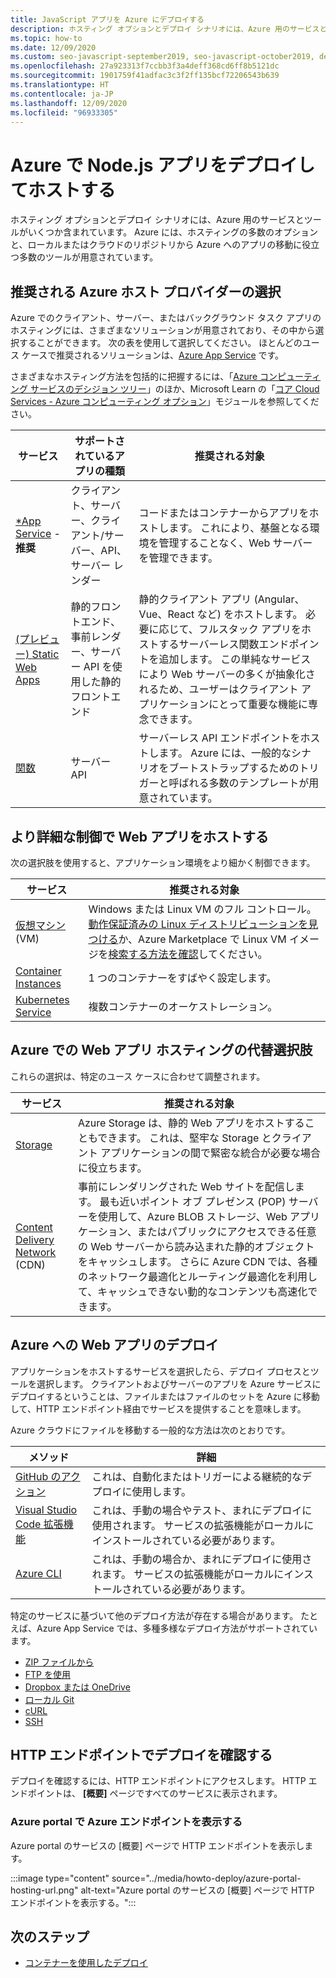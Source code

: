 ```yaml
---
title: JavaScript アプリを Azure にデプロイする
description: ホスティング オプションとデプロイ シナリオには、Azure 用のサービスとツールがいくつか含まれています。 アプリを発行し、Azure でサービスを提供します。
ms.topic: how-to
ms.date: 12/09/2020
ms.custom: seo-javascript-september2019, seo-javascript-october2019, devx-track-js, contperfq2
ms.openlocfilehash: 27a923313f7ccbb3f3a4deff368cd6ff8b5121dc
ms.sourcegitcommit: 1901759f41adfac3c3f2ff135bcf72206543b639
ms.translationtype: HT
ms.contentlocale: ja-JP
ms.lasthandoff: 12/09/2020
ms.locfileid: "96933305"
---
```

# <a name="deploy-and-host-your-nodejs-apps-on-azure"></a>Azure で Node.js アプリをデプロイしてホストする

ホスティング オプションとデプロイ シナリオには、Azure 用のサービスとツールがいくつか含まれています。 Azure には、ホスティングの多数のオプションと、ローカルまたはクラウドのリポジトリから Azure へのアプリの移動に役立つ多数のツールが用意されています。 

## <a name="choose-a-recommended-azure-host-provider"></a>推奨される Azure ホスト プロバイダーの選択

Azure でのクライアント、サーバー、またはバックグラウンド タスク アプリのホスティングには、さまざまなソリューションが用意されており、その中から選択することができます。 次の表を使用して選択してください。 ほとんどのユース ケースで推奨されるソリューションは、[Azure App Service](/azure/app-service/overview) です。 

さまざまなホスティング方法を包括的に把握するには、「[Azure コンピューティング サービスのデシジョン ツリー](/azure/architecture/guide/technology-choices/compute-decision-tree)」のほか、Microsoft Learn の「[コア Cloud Services - Azure コンピューティング オプション](/learn/modules/intro-to-azure-compute)」モジュールを参照してください。


 サービス |サポートされているアプリの種類| 推奨される対象 |
|--|--|--|
|[*App Service](/azure/app-service/overview) - **推奨**|クライアント、サーバー、クライアント/サーバー、API、サーバー レンダー|コードまたはコンテナーからアプリをホストします。 これにより、基盤となる環境を管理することなく、Web サーバーを管理できます。|
|[(プレビュー) Static Web Apps](/azure/static-web-apps/)|静的フロントエンド、事前レンダー、サーバー API を使用した静的フロントエンド|静的クライアント アプリ (Angular、Vue、React など) をホストします。 必要に応じて、フルスタック アプリをホストするサーバーレス関数エンドポイントを追加します。 この単純なサービスにより Web サーバーの多くが抽象化されるため、ユーザーはクライアント アプリケーションにとって重要な機能に専念できます。 |
|[関数](/azure/azure-functions/)|サーバー API|サーバーレス API エンドポイントをホストします。 Azure には、一般的なシナリオをブートストラップするためのトリガーと呼ばれる多数のテンプレートが用意されています。|

## <a name="host-web-apps-with-more-control"></a>より詳細な制御で Web アプリをホストする

次の選択肢を使用すると、アプリケーション環境をより細かく制御できます。 

| サービス | 推奨される対象 |
|--|--|
|[仮想マシン](/azure/virtual-machines) (VM)|Windows または Linux VM のフル コントロール。 [動作保証済みの Linux ディストリビューションを見つける](/azure/virtual-machines/linux/endorsed-distros?toc=/azure/virtual-machines/linux/toc.json)か、Azure Marketplace で Linux VM イメージを[検索する方法を確認](/azure/virtual-machines/linux/cli-ps-findimage)してください。|
|[Container Instances](/azure/container-instances/)|1 つのコンテナーをすばやく設定します。|
|[Kubernetes Service](/azure/aks/)|複数コンテナーのオーケストレーション。|

## <a name="alternative-choices-for-web-app-hosting-on-azure"></a>Azure での Web アプリ ホスティングの代替選択肢

これらの選択は、特定のユース ケースに合わせて調整されます。 

| サービス | 推奨される対象 |
|--|--|
|[Storage](/azure/storage/blobs/storage-blob-static-website-how-to?tabs=azure-portal)|Azure Storage は、静的 Web アプリをホストすることもできます。 これは、堅牢な Storage とクライアント アプリケーションの間で緊密な統合が必要な場合に役立ちます。|
|[Content Delivery Network](/azure/cdn/) (CDN)|事前にレンダリングされた Web サイトを配信します。 最も近いポイント オブ プレゼンス (POP) サーバーを使用して、Azure BLOB ストレージ、Web アプリケーション、またはパブリックにアクセスできる任意の Web サーバーから読み込まれた静的オブジェクトをキャッシュします。 さらに Azure CDN では、各種のネットワーク最適化とルーティング最適化を利用して、キャッシュできない動的なコンテンツも高速化できます。|

## <a name="deploy-your-web-app-to-azure"></a>Azure への Web アプリのデプロイ

アプリケーションをホストするサービスを選択したら、デプロイ プロセスとツールを選択します。 クライアントおよびサーバーのアプリを Azure サービスにデプロイするということは、ファイルまたはファイルのセットを Azure に移動して、HTTP エンドポイント経由でサービスを提供することを意味します。 

Azure クラウドにファイルを移動する一般的な方法は次のとおりです。

| メソッド | 詳細 |
|--|--|
|[GitHub のアクション](/azure/app-service/deploy-github-actions?tabs=applevel)|これは、自動化またはトリガーによる継続的なデプロイに使用します。|
|[Visual Studio Code 拡張機能](https://marketplace.visualstudio.com/search?term=azure&target=VSCode&category=All%20categories&sortBy=Relevance)|これは、手動の場合やテスト、まれにデプロイに使用されます。 サービスの拡張機能がローカルにインストールされている必要があります。|
|[Azure CLI](../tutorial-vscode-azure-cli-node-04.md)|これは、手動の場合か、まれにデプロイに使用されます。 サービスの拡張機能がローカルにインストールされている必要があります。|

特定のサービスに基づいて他のデプロイ方法が存在する場合があります。 たとえば、Azure App Service では、多種多様なデプロイ方法がサポートされています。
* [ZIP ファイルから](/azure/app-service/deploy-zip)
* [FTP を使用](/azure/app-service/deploy-ftp)
* [Dropbox または OneDrive](/azure/app-service/deploy-content-sync)
* [ローカル Git](/azure/app-service/deploy-local-git)
* [cURL](/azure/app-service/deploy-zip#with-curl)
* [SSH](/azure/app-service/configure-linux-open-ssh-session)

## <a name="verify-your-deployment-with-your-http-endpoint"></a>HTTP エンドポイントでデプロイを確認する

デプロイを確認するには、HTTP エンドポイントにアクセスします。 HTTP エンドポイントは、 **[概要]** ページですべてのサービスに表示されます。 

### <a name="view-http-endpoint-in-azure-portal"></a>Azure portal で Azure エンドポイントを表示する

Azure portal のサービスの [概要] ページで HTTP エンドポイントを表示します。 

:::image type="content" source="../media/howto-deploy/azure-portal-hosting-url.png" alt-text="Azure portal のサービスの [概要] ページで HTTP エンドポイントを表示する。":::

## <a name="next-steps"></a>次のステップ

* [コンテナーを使用したデプロイ](deploy-containers.md)
